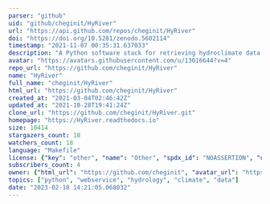 ```yaml
---
parser: "github"
uid: "github/cheginit/HyRiver"
url: "https://api.github.com/repos/cheginit/HyRiver"
doi: "https://doi.org/10.5281/zenodo.5602114"
timestamp: "2021-11-07 00:35:31.637033"
description: "A Python software stack for retrieving hydroclimate data from web services."
avatar: "https://avatars.githubusercontent.com/u/13016644?v=4"
repo_url: "https://github.com/cheginit/HyRiver"
name: "HyRiver"
full_name: "cheginit/HyRiver"
html_url: "https://github.com/cheginit/HyRiver"
created_at: "2021-03-04T02:46:42Z"
updated_at: "2021-10-28T19:41:24Z"
clone_url: "https://github.com/cheginit/HyRiver.git"
homepage: "https://HyRiver.readthedocs.io"
size: 10414
stargazers_count: 18
watchers_count: 18
language: "Makefile"
license: {"key": "other", "name": "Other", "spdx_id": "NOASSERTION", "url": null, "node_id": "MDc6TGljZW5zZTA="}
subscribers_count: 4
owner: {"html_url": "https://github.com/cheginit", "avatar_url": "https://avatars.githubusercontent.com/u/13016644?v=4", "login": "cheginit", "type": "User"}
topics: ["python", "webservice", "hydrology", "climate", "data"]
date: "2023-02-18 14:21:05.068032"
---
```

